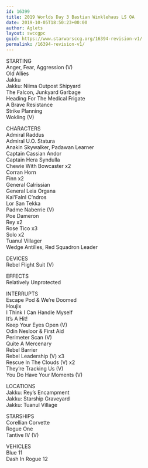 ```yaml
---
id: 16399
title: 2019 Worlds Day 3 Bastian Winklehaus LS OA
date: 2019-10-05T18:50:23+00:00
author: Aglets
layout: swccgpc
guid: https://www.starwarsccg.org/16394-revision-v1/
permalink: /16394-revision-v1/
---
```

STARTING  
Anger, Fear, Aggression (V)  
Old Allies  
Jakku  
Jakku: Niima Outpost Shipyard  
The Falcon, Junkyard Garbage  
Heading For The Medical Frigate  
A Brave Resistance  
Strike Planning  
Wokling (V)

CHARACTERS  
Admiral Raddus  
Admiral U.O. Statura  
Anakin Skywalker, Padawan Learner  
Captain Cassian Andor  
Captain Hera Syndulla  
Chewie With Bowcaster x2  
Corran Horn  
Finn x2  
General Calrissian  
General Leia Organa  
Kal’Falnl C’ndros  
Lor San Tekka  
Padme Naberrie (V)  
Poe Dameron  
Rey x2  
Rose Tico x3  
Solo x2  
Tuanul Villager  
Wedge Antilles, Red Squadron Leader

DEVICES  
Rebel Flight Suit (V)

EFFECTS  
Relatively Unprotected

INTERRUPTS  
Escape Pod & We’re Doomed  
Houjix  
I Think I Can Handle Myself  
It’s A Hit!  
Keep Your Eyes Open (V)  
Odin Nesloor & First Aid  
Perimeter Scan (V)  
Quite A Mercenary  
Rebel Barrier  
Rebel Leadership (V) x3  
Rescue In The Clouds (V) x2  
They’re Tracking Us (V)  
You Do Have Your Moments (V)

LOCATIONS  
Jakku: Rey’s Encampment  
Jakku: Starship Graveyard  
Jakku: Tuanul Village

STARSHIPS  
Corellian Corvette  
Rogue One  
Tantive IV (V)

VEHICLES  
Blue 11  
Dash In Rogue 12